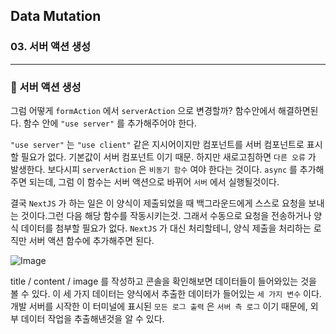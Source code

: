 ## Data Mutation

### 03. 서버 액션 생성

---

### 📌 서버 액션 생성

그럼 어떻게 `formAction` 에서 `serverAction` 으로 변경할까?
함수안에서 해결하면된다.
함수 안에 `"use server"` 를 추가해주어야 한다.

`"use server"` 는 `"use client"` 같은 지시어이지만 컴포넌트를 서버 컴포넌트로 표시할 필요가 없다. 기본값이 서버 컴포넌트 이기 때문.
하지만 새로고침하면 `다른 오류` 가 발생한다. 보다시피 `serverAction` 은 `비동기 함수` 여야 한다는 것이다.
`async` 를 추가해주면 되는데, 그럼 이 함수는 서버 액션으로 바뀌어 `서버` 에서 실행될것이다.

결국 `NextJS` 가 하는 일은 이 양식이 제출되었을 때 백그라운드에게 스스로 요청을 보내는 것이다.그런 다음 해당 함수를 작동시키는것.
그래서 수동으로 요청을 전송하거나 양식 데이터를 첨부할 필요가 없다. `NextJS` 가 대신 처리할테니, 양식 제출을 처리하는 로직만 서버 액션 함수에 추가해주면 된다.

![Image](https://github.com/user-attachments/assets/e64a3af6-1453-4fe9-8287-31976e5a3af2)

title / content / image 를 작성하고 콘솔을 확인해보면 데이터들이 들어와있는 것을 볼 수 있다. 이 세 가지 데이터는 양식에서 추출한 데이터가 들어있는 `세 가지 변수` 이다.
개발 서버를 시작한 이 터미널에 표시된 `모든 로그 출력` 은 `서버 측 로그` 이기 때문에, 외부 데이터 작업을 추출해낸것을 알 수 있다.
